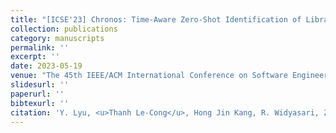 ```yaml
---
title: "[ICSE'23] Chronos: Time-Aware Zero-Shot Identification of Libraries from Vulnerability Reports."
collection: publications
category: manuscripts
permalink: ''
excerpt: ''
date: 2023-05-19
venue: "The 45th IEEE/ACM International Conference on Software Engineering (ICSE), Research Track"
slidesurl: ''
paperurl: ''
bibtexurl: ''
citation: 'Y. Lyu, <u>Thanh Le-Cong</u>, Hong Jin Kang, R. Widyasari, Z. Zhao, <u>Xuan-Bach D. Le</u>, Ming Li, David Lo'
---
```

